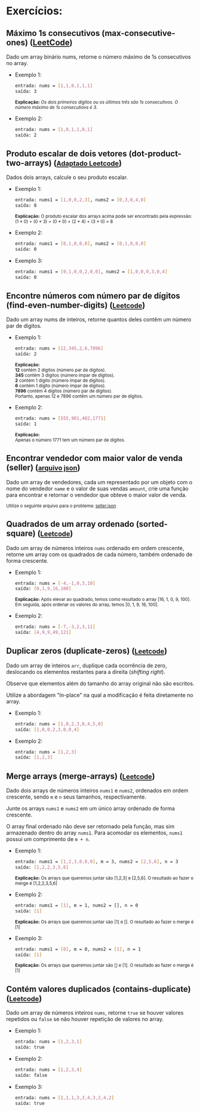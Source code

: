 # Exercícios:

## Máximo 1s consecutivos (max-consecutive-ones) ([LeetCode](https://leetcode.com/problems/max-consecutive-ones/))

Dado um array binário nums, retorne o número máximo de 1s consecutivos no array.

* Exemplo 1:

    ```bash
    entrada: nums = [1,1,0,1,1,1]
    saída: 3
    ```
    <small>**Explicação:** *Os dois primeiros dígitos ou os últimos três são 1s consecutivos. O número máximo de 1s consecutiovs é 3*.</small>

* Exemplo 2:

    ```bash
    entrada: nums = [1,0,1,1,0,1]
    saída: 2
    ```

## Produto escalar de dois vetores (dot-product-two-arrays) ([<small>Adaptado Leetcode</small>](https://leetcode.com/problems/dot-product-of-two-sparse-vectors/))

Dados dois arrays, calcule o seu produto escalar.

* Exemplo 1:

    ```bash
    entrada: nums1 = [1,0,0,2,3], nums2 = [0,3,0,4,0]
    saída: 8
    ```
    <small>**Explicação:** O produto escalar dos arrays acima pode ser encontrado pela expressão: 
    (1 * 0) + (0 * 3) + (0 * 0) + (2 * 4) + (3 * 0) = 8</small>

* Exemplo 2:

    ```bash
    entrada: nums1 = [0,1,0,0,0], nums2 = [0,1,0,0,0]
    saída: 0
    ```

* Exemplo 3:

    ```bash
    entrada: nums1 = [0,1,0,0,2,0,0], nums2 = [1,0,0,0,3,0,4]
    saída: 0
    ```

## Encontre números com número par de dígitos (find-even-number-digits) ([<small>Leetcode</small>](https://leetcode.com/problems/find-numbers-with-even-number-of-digits/))

Dado um array nums de inteiros, retorne quantos deles contêm um número par de dígitos.

* Exemplo 1:

    ```bash
    entrada: nums = [12,345,2,6,7896]
    saída: 2
    ```

    <small>**Explicação:**
    <br> **12** contém 2 dígitos (número par de dígitos).
    <br> **345** contém 3 dígitos (número ímpar de dígitos).
    <br> **2** contém 1 dígito (número ímpar de dígitos).
    <br> **6** contém 1 dígito (número ímpar de dígitos).
    <br> **7896** contém 4 dígitos (número par de dígitos).
    <br> Portanto, apenas 12 e 7896 contêm um número par de dígitos.
    </small>

* Exemplo 2:

    ```bash
    entrada: nums = [555,901,482,1771]
    saída: 1
    ```

    <small>**Explicação:**
    <br> Apenas o número 1771 tem um número par de dígitos.
    </small>

## Encontrar vendedor com maior valor de venda (seller) ([<small>arquivo json</small>](https://gist.github.com/oliveiralex/ad6630b18e6d01a8a22eec29e6e7889b))

Dado um array de vendedores, cada um representado por um objeto com o nome do vendedor `name` e o valor de suas vendas `amount`, crie uma função para encontrar e retornar o vendedor que obteve o maior valor de venda.

<small>Utilize o seguinte arquivo para o problema: [seller.json](https://gist.github.com/oliveiralex/ad6630b18e6d01a8a22eec29e6e7889b)
</small>

## Quadrados de um array ordenado (sorted-square) ([<small>Leetcode</small>](https://leetcode.com/problems/squares-of-a-sorted-array/))

Dado um array de números inteiros `nums` ordenado em ordem crescente, retorne um array com os quadrados de cada número, também ordenado de forma crescente.

* Exemplo 1:

    ```bash
    entrada: nums = [-4,-1,0,3,10]
    saída: [0,1,9,16,100]
    ```
    <small>**Explicação:** Após elevar ao quadrado, temos como resultado o array [16, 1, 0, 9, 100]. Em seguida, após ordenar os valores do array, temos [0, 1, 9, 16, 100].</small>

* Exemplo 2:

    ```bash
    entrada: nums = [-7,-3,2,3,11]
    saída: [4,9,9,49,121]
    ```

## Duplicar zeros (duplicate-zeros) ([<small>Leetcode</small>](https://leetcode.com/problems/duplicate-zeros/))

Dado um array de inteiros `arr`, duplique cada ocorrência de zero, deslocando os elementos restantes para a direita (*shifting right*).

Observe que elementos além do tamanho do array original não são escritos.

Utilize a abordagem "In-place" na qual a modificação é feita diretamente no array.

* Exemplo 1:

    ```bash
    entrada: nums = [1,0,2,3,0,4,5,0]
    saída: [1,0,0,2,3,0,0,4]
    ```

* Exemplo 2:

    ```bash
    entrada: nums = [1,2,3]
    saída: [1,2,3]
    ```

## Merge arrays (merge-arrays) ([<small>Leetcode</small>](https://leetcode.com/problems/merge-sorted-array/))

Dado dois arrays de números inteiros `nums1` e `nums2`, ordenados em ordem crescente, sendo `m` e `n` seus tamanhos, respectivamente.

Junte os arrays `nums1` e `nums2` em um único array ordenado de forma crescente.

O array final ordenado não deve ser retornado pela função, mas sim armazenado dentro do array `nums1`. Para acomodar os elementos, `nums1` possui um comprimento de `m + n`.

* Exemplo 1:

    ```bash
    entrada: nums1 = [1,2,3,0,0,0], m = 3, nums2 = [2,5,6], n = 3
    saída: [1,2,2,3,5,6]
    ```
    <small>**Explicação:** Os arrays que queremos juntar são [1,2,3] e [2,5,6]. O resultado ao fazer o merge é [1,2,2,3,5,6]</small>

* Exemplo 2:

    ```bash
    entrada: nums1 = [1], m = 1, nums2 = [], n = 0
    saída: [1]
    ```
    <small>**Explicação:** Os arrays que queremos juntar são [1] e []. O resultado ao fazer o merge é [1]</small>

* Exemplo 3:

    ```bash
    entrada: nums1 = [0], m = 0, nums2 = [1], n = 1
    saída: [1]
    ```
    <small>**Explicação:** Os arrays que queremos juntar são [] e [1]. O resultado ao fazer o merge é [1]</small>

## Contém valores duplicados (contains-duplicate) ([<small>Leetcode</small>](https://leetcode.com/problems/contains-duplicate/))

Dado um array de números inteiros `nums`, retorne `true` se houver valores repetidos ou `false` se não houver repetição de valores no array.

* Exemplo 1:

    ```bash
    entrada: nums = [1,2,3,1]
    saída: true
    ```

* Exemplo 2:

    ```bash
    entrada: nums = [1,2,3,4]
    saída: false
    ```

* Exemplo 3:

    ```bash
    entrada: nums = [1,1,1,3,3,4,3,2,4,2]
    saída: true
    ```
